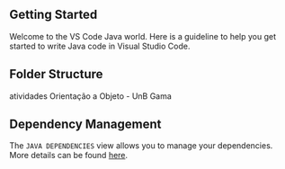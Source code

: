 ## Getting Started

Welcome to the VS Code Java world. Here is a guideline to help you get started to write Java code in Visual Studio Code.

## Folder Structure

atividades Orientação a Objeto - UnB Gama

## Dependency Management

The `JAVA DEPENDENCIES` view allows you to manage your dependencies. More details can be found [here](https://github.com/microsoft/vscode-java-pack/blob/master/release-notes/v0.9.0.md#work-with-jar-files-directly).
